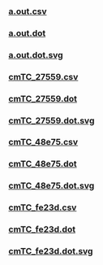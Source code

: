 ### [a.out.csv](a.out.csv)
### [a.out.dot](a.out.dot)
### [a.out.dot.svg](a.out.dot.svg)
### [cmTC_27559.csv](cmTC_27559.csv)
### [cmTC_27559.dot](cmTC_27559.dot)
### [cmTC_27559.dot.svg](cmTC_27559.dot.svg)
### [cmTC_48e75.csv](cmTC_48e75.csv)
### [cmTC_48e75.dot](cmTC_48e75.dot)
### [cmTC_48e75.dot.svg](cmTC_48e75.dot.svg)
### [cmTC_fe23d.csv](cmTC_fe23d.csv)
### [cmTC_fe23d.dot](cmTC_fe23d.dot)
### [cmTC_fe23d.dot.svg](cmTC_fe23d.dot.svg)

